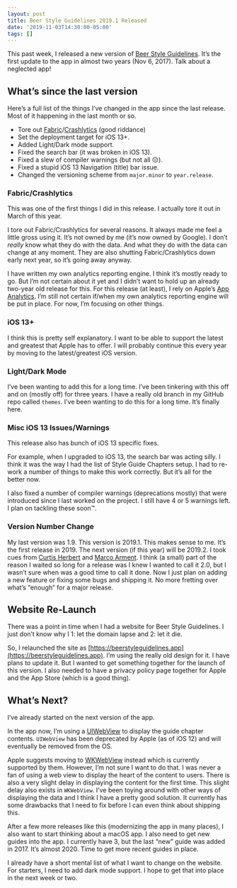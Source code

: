 ```yaml
---
layout: post
title: Beer Style Guidelines 2019.1 Released
date: '2019-11-03T14:30:00-05:00'
tags: []
---
```


This past week, I released a new version of [Beer Style Guidelines](https://apps.apple.com/us/app/beer-styles-bjcp-2015/id998139111?ls=1). It’s the first update to the app in almost two years (Nov 6, 2017). Talk about a neglected app! 

## What’s since the last version
Here’s a full list of the things I’ve changed in the app since the last release. Most of it happening in the last month or so. 

- Tore out [Fabric](https://get.fabric.io)/[Crashlytics](https://fabric.io/kits/ios/crashlytics) (good riddance)
- Set the deployment target for iOS 13+.
- Added Light/Dark mode support. 
- Fixed the search bar (it was broken in iOS 13).
- Fixed a slew of compiler warnings (but not all 😔).
- Fixed a stupid iOS 13 Navigation (title) bar issue.
- Changed the versioning scheme from `major.minor` to `year.release`. 

### Fabric/Crashlytics
This was one of the first things I did in this release. I actually tore it out in March of this year. 

I tore out Fabric/Crashlytics for several reasons. It always made me feel a little gross using it. It’s not owned by me (it’s now owned by Google). I don’t _really_ know what they do with the data. And what they do with the data can change at any moment. They are also shutting Fabric/Crashlytics down early next year, so it’s going away anyway. 

I have written my own analytics reporting engine. I think it’s mostly ready to go. But I’m not certain about it yet and I didn’t want to hold up an already two-year old release for this. For this release (at least), I rely on Apple’s [App Analytics](https://developer.apple.com/app-store-connect/analytics/).  I’m still not certain if/when my own analytics reporting engine will be put in place. For now, I’m focusing on other things. 

### iOS 13+ 
I think this is pretty self explanatory. I want to be able to support the latest and greatest that Apple has to offer. I will probably continue this every year by moving to the latest/greatest iOS version. 

### Light/Dark Mode
I’ve been wanting to add this for a long time. I’ve been tinkering with this off and on (mostly off) for three years. I have a really old branch in my GitHub repo called `themes`. I’ve been wanting to do this for a long time. It’s finally here. 

### Misc iOS 13 Issues/Warnings
This release also has bunch of iOS 13 specific fixes. 

For example, when I upgraded to iOS 13, the search bar was acting silly. I think it was the way I had the list of Style Guide Chapters setup. I had to re-work a number of things to make this work correctly. But it’s all for the better now. 

I also fixed a number of compiler warnings (deprecations mostly) that were introduced since I last worked on the project. I still have 4 or 5 warnings left. I plan on tackling these soon™.

### Version Number Change
My last version was 1.9. This version is 2019.1. This makes sense to me. It’s the first release in 2019. The next version (if this year) will be 2019.2. I took cues from [Curtis Herbert](https://blog.curtisherbert.com) and [Marco Arment](https://marco.org). I think (a small) part of the reason I waited so long for a release was I knew I wanted to call it 2.0, but I wasn’t sure when was a good time to call it done. Now I just plan on adding a new feature or fixing some bugs and shipping it. No more fretting over what’s “enough” for a major release. 

## Website Re-Launch
There was a point in time when I had a website for Beer Style Guidelines. I just don’t know why I 1: let the domain lapse and 2: let it die. 

So, I relaunched the site as [https://beerstyleguidelines.app](https://beerstyleguidelines.app). I’m using the really old design for it. I have plans to update it. But I wanted to get something together for the launch of this version. I also needed to have a privacy policy page together for Apple and the App Store (which is a good thing).

## What’s Next?
I’ve already started on the next version of the app. 

In the app now, I’m using a [UIWebView](https://developer.apple.com/documentation/uikit/uiwebview) to display the guide chapter contents. `UIWebView` has been deprecated by Apple (as of iOS 12) and will eventually be removed from the OS. 

Apple suggests moving to [WKWebView](https://developer.apple.com/documentation/webkit/wkwebview) instead which is currently supported by them. However, I’m not sure I want to do that. I was never a fan of using a web view to display the heart of the content to users. There is also a very slight delay in displaying the content for the first time. This slight delay also exists in `WKWebView`. I’ve been toying around with other ways of displaying the data and I think I have a pretty good solution. It currently has some drawbacks that I need to fix before I can even think about shipping this. 

After a few more releases like this (modernizing the app in many places), I also want to start thinking about a macOS app. I also need to get new guides into the app. I currently have 3, but the last “new” guide was added in 2017. It’s almost 2020. Time to get more recent guides in place. 

I already have a short mental list of what I want to change on the website. For starters, I need to add dark mode support. I hope to get that into place in the next week or two. 
